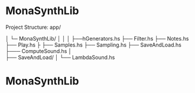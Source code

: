 # MonaSynthLib
Project Structure:
app/

│
└─ MonaSynthLib/
    │
    │
    │
    ├──hGenerators.hs
    ├── Filter.hs
    ├── Notes.hs
    ├── Play.hs
    ├
    ├── Samples.hs
    ├── Sampling.hs
    ├── SaveAndLoad.hs
    ├─── ComputeSound.hs
    │   
    ├── SaveAndLoad/
    │
    └── LambdaSound.hs
# MonaSynthLib
